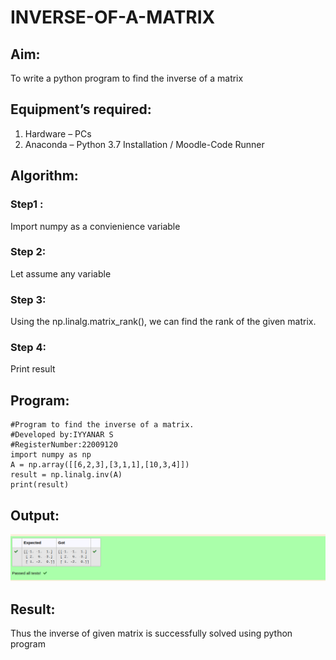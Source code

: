 # INVERSE-OF-A-MATRIX
## Aim:
To write a python program to find the inverse of a matrix
## Equipment’s required:
1. 	Hardware – PCs
2. 	Anaconda – Python 3.7 Installation / Moodle-Code Runner
## Algorithm:
### Step1 : 
Import numpy as a convienience variable
### Step 2:
Let assume  any variable
### Step 3: 
Using the np.linalg.matrix_rank(), we can find the rank of the given matrix.
### Step 4: 
Print result
## Program:
```
#Program to find the inverse of a matrix.
#Developed by:IYYANAR S 
#RegisterNumber:22009120
import numpy as np 
A = np.array([[6,2,3],[3,1,1],[10,3,4]])
result = np.linalg.inv(A)
print(result)
```
## Output:
![OUTPUT](./Inverse%20of%20a%20matrix.png)
## Result:
Thus the inverse of given matrix is successfully solved using python program

